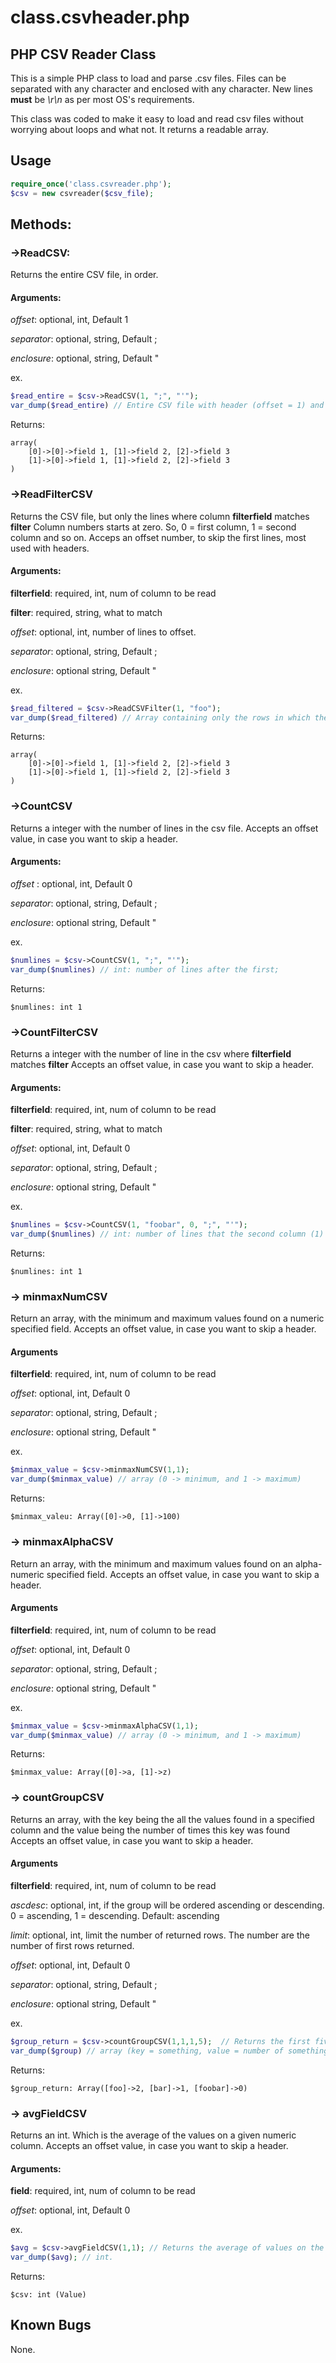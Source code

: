 # class.csvheader.php

## PHP CSV Reader Class

This is a simple PHP class to load and parse .csv files. 
Files can be separated with any character and enclosed with any character. 
New lines **must** be _\r\n_ as per most OS's requirements. 

This class was coded to make it easy to load and read csv files without worrying about loops and what not.
It returns a readable array. 

## Usage 
```php
require_once('class.csvreader.php');
$csv = new csvreader($csv_file);
```

## Methods:
### ->ReadCSV:

Returns the entire CSV file, in order. 

#### Arguments:
_offset_: optional, int, Default 1

_separator_: optional, string, Default ;

 _enclosure_: optional, string, Default "
 

ex.
```php
$read_entire = $csv->ReadCSV(1, ";", "'");
var_dump($read_entire) // Entire CSV file with header (offset = 1) and data enclosed by "", while separated by ;
```


Returns:
```
array(
	[0]->[0]->field 1, [1]->field 2, [2]->field 3
	[1]->[0]->field 1, [1]->field 2, [2]->field 3
)
```



### ->ReadFilterCSV

Returns the CSV file, but only the lines where column **filterfield** matches **filter**
Column numbers starts at zero. So, 0 = first column, 1 = second column and so on.
Acceps an offset number, to skip the first lines, most used with headers.

#### Arguments:
**filterfield**: required, int, num of column to be read

**filter**: required, string, what to match

_offset_: optional, int, number of lines to offset.

_separator_: optional, string, Default ;

_enclosure_: optional string, Default "


ex.
```php
$read_filtered = $csv->ReadCSVFilter(1, "foo");
var_dump($read_filtered) // Array containing only the rows in which the column 1 (second column) has the value "foo"
```


Returns:
```
array(
	[0]->[0]->field 1, [1]->field 2, [2]->field 3
	[1]->[0]->field 1, [1]->field 2, [2]->field 3
)
```



### ->CountCSV
Returns a integer with the number of lines in the csv file. 
Accepts an offset value, in case you want to skip a header.

#### Arguments:
_offset_ : optional, int, Default 0

_separator_: optional, string, Default ;

_enclosure_: optional string, Default "


ex.
```php
$numlines = $csv->CountCSV(1, ";", "'");
var_dump($numlines) // int: number of lines after the first;
```


Returns:
```
$numlines: int 1
```



### ->CountFilterCSV
Returns a integer with the number of line in the csv where **filterfield** matches **filter**
Accepts an offset value, in case you want to skip a header.

#### Arguments:
**filterfield**: required, int, num of column to be read

**filter**: required, string, what to match

_offset_: optional, int, Default 0

_separator_: optional, string, Default ;

_enclosure_: optional string, Default "


ex.
```php
$numlines = $csv->CountCSV(1, "foobar", 0, ";", "'");
var_dump($numlines) // int: number of lines that the second column (1) has the content "foobar"
```


Returns:
```
$numlines: int 1
```


### -> minmaxNumCSV
Return an array, with the minimum and maximum values found on a numeric specified field.
Accepts an offset value, in case you want to skip a header.

#### Arguments
**filterfield**: required, int, num of column to be read

_offset_: optional, int, Default 0

_separator_: optional, string, Default ;

_enclosure_: optional string, Default "


ex.
```php
$minmax_value = $csv->minmaxNumCSV(1,1);
var_dump($minmax_value) // array (0 -> minimum, and 1 -> maximum)
```


Returns:
```
$minmax_valeu: Array([0]->0, [1]->100)
```



### -> minmaxAlphaCSV
Return an array, with the minimum and maximum values found on an  alpha-numeric specified field.
Accepts an offset value, in case you want to skip a header.

#### Arguments
**filterfield**: required, int, num of column to be read

_offset_: optional, int, Default 0

_separator_: optional, string, Default ;

_enclosure_: optional string, Default "


ex.
```php
$minmax_value = $csv->minmaxAlphaCSV(1,1);
var_dump($minmax_value) // array (0 -> minimum, and 1 -> maximum)
```


Returns:
```
$minmax_value: Array([0]->a, [1]->z)
```



### -> countGroupCSV
Returns an array, with the key being the all the values found in a specified column and the value being the number of times this key was found
Accepts an offset value, in case you want to skip a header.

#### Arguments
**filterfield**: required, int, num of column to be read

_ascdesc_: optional, int, if the group will be ordered ascending or descending. 0 = ascending, 1 = descending. Default: ascending

_limit_: optional, int, limit the number of returned rows. The number are the number of first rows returned.

_offset_: optional, int, Default 0

_separator_: optional, string, Default ;

_enclosure_: optional string, Default "


ex.
```php
$group_return = $csv->countGroupCSV(1,1,1,5);  // Returns the first five rows, skipping the first, in descending order. Column number 1.
var_dump($group) // array (key = something, value = number of something)
```


Returns:
```
$group_return: Array([foo]->2, [bar]->1, [foobar]->0)
```



### -> avgFieldCSV
Returns an int. Which is the average of the values on a given numeric column. 
Accepts an offset value, in case you want to skip a header.

#### Arguments:
**field**: required, int, num of column to be read

_offset_: optional, int, Default 0

ex.
```php
$avg = $csv->avgFieldCSV(1,1); // Returns the average of values on the first column, given a header of 1.
var_dump($avg); // int.
```

Returns:
```
$csv: int (Value)
```



## Known Bugs 
None. 